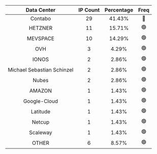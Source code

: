 | Data Center | IP Count | Percentage | Freq |
|:------------:|:--------:|:-----------:|:-----:|
| Contabo | 29 | 41.43% | 🔴 |
| HETZNER | 11 | 15.71% | 🟢 |
| MEVSPACE | 10 | 14.29% | 🟢 |
| OVH | 3 | 4.29% | 🟢 |
| IONOS | 2 | 2.86% | 🟢 |
| Michael Sebastian Schinzel | 2 | 2.86% | 🟢 |
| Nubes | 2 | 2.86% | 🟢 |
| AMAZON | 1 | 1.43% | 🟢 |
| Google-Cloud | 1 | 1.43% | 🟢 |
| Latitude | 1 | 1.43% | 🟢 |
| Netcup | 1 | 1.43% | 🟢 |
| Scaleway | 1 | 1.43% | 🟢 |
| OTHER | 6 | 8.57% | 🟢 |